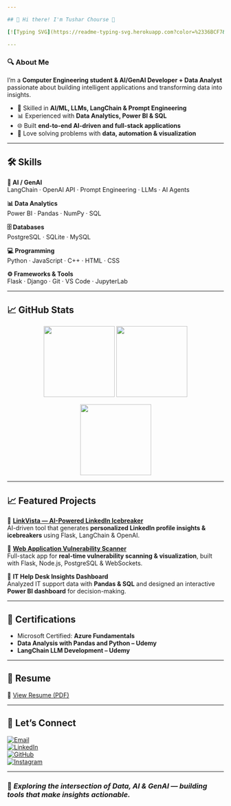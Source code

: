 ```yaml
---

## 🚀 Hi there! I'm Tushar Chourse 👋  

[![Typing SVG](https://readme-typing-svg.herokuapp.com?color=%2336BCF7&lines=AI%2FML+%7C+GenAI+Developer;Data+Analyst+%7C+Python+%7C+SQL;Power+BI+%7C+Visualization+Expert)](https://git.io/typing-svg)  

---
```


### 🔍 About Me  
I’m a **Computer Engineering student & AI/GenAI Developer + Data Analyst** passionate about building intelligent applications and transforming data into insights.  

- 🤖 Skilled in **AI/ML, LLMs, LangChain & Prompt Engineering**  
- 📊 Experienced with **Data Analytics, Power BI & SQL**  
- 🌐 Built **end-to-end AI-driven and full-stack applications**  
- 🎯 Love solving problems with **data, automation & visualization**  

---

## 🛠 Skills  

**🤖 AI / GenAI**  
LangChain · OpenAI API · Prompt Engineering · LLMs · AI Agents  

**📊 Data Analytics**  
Power BI · Pandas · NumPy · SQL  

**🗄️ Databases**  
PostgreSQL · SQLite · MySQL  

**💻 Programming**  
Python · JavaScript · C++ · HTML · CSS  

**⚙️ Frameworks & Tools**  
Flask · Django · Git · VS Code · JupyterLab  

---

## 📈 GitHub Stats  

<p align="center">
  <img src="https://github-readme-stats.vercel.app/api?username=tchourse&show_icons=true&theme=radical" height="165" />
  <img src="https://github-readme-streak-stats.herokuapp.com?user=tchourse&theme=radical&hide_border=false" height="165" />
</p>  

<p align="center">
  <img src="https://github-readme-stats.vercel.app/api/top-langs/?username=tchourse&layout=compact&theme=radical" height="165" />
</p>  

---

## 📈 Featured Projects  

🔹 [**LinkVista — AI-Powered LinkedIn Icebreaker**](https://github.com/tchourse/linkvista-icebreaker/tree/main/ice_breaker#readme)  
AI-driven tool that generates **personalized LinkedIn profile insights & icebreakers** using Flask, LangChain & OpenAI.  

🔹 [**Web Application Vulnerability Scanner**](https://github.com/tchourse/WebApplication-Vulnerability-Scanner/tree/main/VulnerabilityProject#readme)  
Full-stack app for **real-time vulnerability scanning & visualization**, built with Flask, Node.js, PostgreSQL & WebSockets.  

🔹 **IT Help Desk Insights Dashboard**  
Analyzed IT support data with **Pandas & SQL** and designed an interactive **Power BI dashboard** for decision-making.  

---

## 📜 Certifications  
- Microsoft Certified: **Azure Fundamentals**  
- **Data Analysis with Pandas and Python – Udemy**  
- **LangChain LLM Development – Udemy**  

---

## 📄 Resume  
📌 [View Resume (PDF)](https://github.com/tchourse/resume1/blob/main/Tushar_Chourse.pdf)  

---

## 📢 Let’s Connect  

[![Email](https://img.shields.io/badge/Email-tschourse%40gmail.com-red?style=for-the-badge)](mailto:tschourse@gmail.com)  
[![LinkedIn](https://img.shields.io/badge/LinkedIn-Connect-blue?style=for-the-badge)](https://www.linkedin.com/in/tushar-chourse-026973250)  
[![GitHub](https://img.shields.io/badge/GitHub-Profile-black?style=for-the-badge)](https://github.com/tchourse)  
[![Instagram](https://img.shields.io/badge/Instagram-Follow-orange?style=for-the-badge)](https://www.instagram.com/tusharchourse)  

---

### 🌟 *Exploring the intersection of Data, AI & GenAI — building tools that make insights actionable.*  
